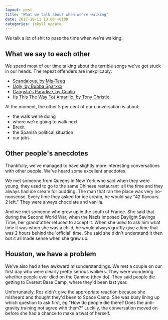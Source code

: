 ```yaml
---
layout: post
title: "What we talk about when we're walking"
date: 2017-10-11 13:00 +0100
categories: jekyll update
---
```


We talk a lot of shit to pass the time when we're walking. 

## What we say to each other

We spend most of our time talking about the terrible songs we've got stuck in our heads. The repeat offenders are inexplicably:

- [Scandalous, by Mis-Teeq](http://youtu.be/CzJ-_tWFXrA)
- [Ugly, by Bubba Sparxxx](http://youtu.be/Trd49Da0gf0)
- [Gangsta's Paradise, by Coolio](http://youtu.be/N6voHeEa3ig)
- [(Is This The Way To) Amarillo, by Tony Christie](https://youtu.be/E12ZcvBDsA0)

At the moment, the other 5 per cent of our conversation is about:
- the walk we're doing
- where we're going to walk next
- Brexit
- the Spanish political situation
- our jobs

## Other people's anecdotes

Thankfully, we've managed to have slightly more interesting conversations with other people. We've heard some excellent anecdotes. 

We met someone from Queens in New York who said when they were young, they used to go to the same Chinese restaurant  all the time and they always had ice cream for pudding. The man that ran the place was very no-nonsense. Every time they asked for ice cream, he would say "42 flavours. 2 left." They were always chocolate and vanilla. 

And we met someone who grew up in the south of France. She said that during the Second World War, when the Nazis imposed Daylight Savings Time, her grandfather refused to accept it. When she used to ask him what time it was when she was a child, he would always gruffly give a time that was 2 hours behind the 'official' time. She said she didn't understand it then but it all made sense when she grew up. 

## Houston, we have a problem

We've also had a few awkward misunderstandings. We met a couple on our first day who were clearly pretty serious walkers. They were wondering whether people ever died on the Camino (they do). They said people die getting to Everest Base Camp, where they'd been last year. 

Unfortunately, Roz didn't give the appropriate reaction because she misheard and thought they'd been to Space Camp. She was busy lining up which question to ask first, eg "How do people die there? Does the anti-gravity training not agree with them?" Luckily, the conversation moved on before she had a chance to make a twat of herself.
